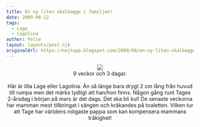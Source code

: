 ```yaml
---
title: En ny liten skalbagge i familjen!
date: 2009-08-12
tags: 
  - Lage
  - Lagolina	
author: Pelle
layout: layouts/post.njk
originalUrl: https://nejtupp.blogspot.com/2009/08/en-ny-liten-skalbagge-i-familjen.html
---
```


<div style="text-align: center;"><img src="../../../../img/Ultraljud-Lage-cropped-small.jpg">
	<figcaption>9 veckor och 3 dagar.</figcaption>
</figure><br>Här är lilla Lage eller Lagolina. Än så länge bara drygt 2 cm lång från huvud till rumpa men det märks tydligt att han/hon finns. Någon gång runt Tages 2-årsdag i början på mars är det dags. Det ska bli kul! De senaste veckorna har mamman mest tillbringat i sängen och kräkandes på toaletten. Vilken tur att Tage har världens roligaste pappa som kan kompensera mammans tråkighet!

